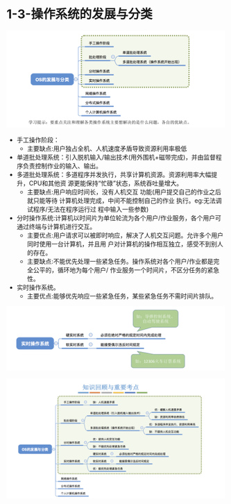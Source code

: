 # 1-3-操作系统的发展与分类

![](../../.gitbook/assets/image%20%28152%29.png)

* 手工操作阶段：
  * 主要缺点:用户独占全机、人机速度矛盾导致资源利用率极低
* 单道批处理系统：引入脱机输入/输出技术\(用外围机+磁带完成\)，并由监督程序负责控制作业的输入、输出。
* 多道批处理系统：多道程序并发执行，共享计算机资源。资源利用率大幅提升，CPU和其他资 源更能保持“忙碌”状态，系统吞吐量增大。
  * 主要缺点:用户响应时间长，没有人机交互 功能\(用户提交自己的作业之后就只能等待 计算机处理完成，中间不能控制自己的作业 执行。eg:无法调试程序/无法在程序运行过 程中输入一些参数\)
* 分时操作系统:计算机以时间片为单位轮流为各个用户/作业服务，各个用户可通过终端与计算机进行交互。 
  * 主要优点:用户请求可以被即时响应，解决了人机交互问题。允许多个用户同时使用一台计算机，并且用 户对计算机的操作相互独立，感受不到别人的存在。
  * 主要缺点:不能优先处理一些紧急任务。操作系统对各个用户/作业都是完全公平的，循环地为每个用户/ 作业服务一个时间片，不区分任务的紧急性。
* 实时操作系统。
  * 主要优点:能够优先响应一些紧急任务，某些紧急任务不需时间片排队。

![](../../.gitbook/assets/image%20%28133%29.png)

![](../../.gitbook/assets/image%20%28304%29.png)


